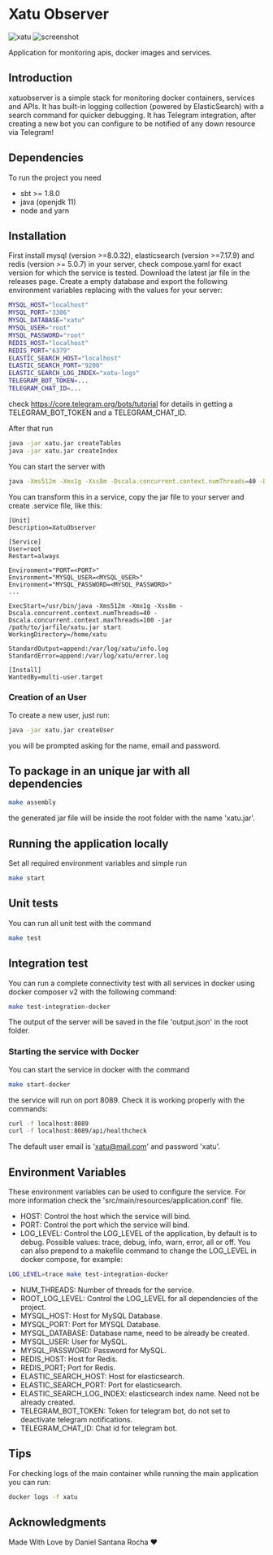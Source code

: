 # Xatu Observer

![xatu](assets/xatu.jpg?raw=true)
![screenshot](assets/screenshot.png?raw=true)

Application for monitoring apis, docker images and services. 
## Introduction

xatuobserver is a simple stack for monitoring docker containers, services and APIs.
It has built-in logging collection (powered by ElasticSearch) with a search command for quicker debugging.
It has Telegram integration, after creating a new bot you can configure to be notified of any down resource via Telegram!

## Dependencies

To run the project you need 
- sbt >= 1.8.0
- java (openjdk 11)
- node and yarn

## Installation

First install mysql (version >=8.0.32), elasticsearch (version >=7.17.9) and redis (version >= 5.0.7) in your server, check compose.yaml for exact version for which the service is tested. Download the latest jar file in the releases page. Create a empty database and export the following environment variables replacing with the values for your server: 

```bash
MYSQL_HOST="localhost"
MYSQL_PORT="3306"
MYSQL_DATABASE="xatu"
MYSQL_USER="root"
MYSQL_PASSWORD="root"
REDIS_HOST="localhost"
REDIS_PORT="6379"
ELASTIC_SEARCH_HOST="localhost"
ELASTIC_SEARCH_PORT="9200"
ELASTIC_SEARCH_LOG_INDEX="xatu-logs"
TELEGRAM_BOT_TOKEN=...
TELEGRAM_CHAT_ID=...
```

check https://core.telegram.org/bots/tutorial for details in getting a TELEGRAM_BOT_TOKEN and a TELEGRAM_CHAT_ID. 

After  that run 
```bash
java -jar xatu.jar createTables
java -jar xatu.jar createIndex
```

You can start the server with

```bash
java -Xms512m -Xmx1g -Xss8m -Dscala.concurrent.context.numThreads=40 -Dscala.concurrent.context.maxThreads=200 -jar xatu.jar start
```

You can transform this in a service, copy the jar file to your server and create .service file, like this:

```
[Unit]
Description=XatuObserver

[Service]
User=root
Restart=always

Environment="PORT=<PORT>"
Environment="MYSQL_USER=<MYSQL_USER>"
Environment="MYSQL_PASSWORD=<MYSQL_PASSWORD>"
...

ExecStart=/usr/bin/java -Xms512m -Xmx1g -Xss8m -Dscala.concurrent.context.numThreads=40 -Dscala.concurrent.context.maxThreads=100 -jar /path/to/jarfile/xatu.jar start
WorkingDirectory=/home/xatu

StandardOutput=append:/var/log/xatu/info.log
StandardError=append:/var/log/xatu/error.log

[Install]
WantedBy=multi-user.target
```

### Creation of an User

To create a new user, just run:
```bash
java -jar xatu.jar createUser
```

you will be prompted asking for the name, email and password.

## To package in an unique jar with all dependencies
```bash
make assembly
```

the generated jar file will be inside the root folder with the name 'xatu.jar'.

## Running the application locally

Set all required environment variables and simple run
```bash
make start
```

## Unit tests

You can run all unit test with the command
```bash
make test
```

## Integration test

You can run a complete connectivity test with all services in docker using docker composer v2 with the following command:

```bash
make test-integration-docker
```

The output of the server will be saved in the file 'output.json' in the root folder.

### Starting the service with Docker

You can start the service in docker with the command
```bash
make start-docker
```

the service will run on port 8089. Check it is working properly with the commands:
```bash
curl -f localhost:8089
curl -f localhost:8089/api/healthcheck
```

The default user email is 'xatu@mail.com' and password 'xatu'.

## Environment Variables

These environment variables can be used to configure the service. For more information check the 'src/main/resources/application.conf' file.

- HOST: Control the host which the service will bind.
- PORT: Control the port which the service will bind.
- LOG_LEVEL: Control the LOG_LEVEL of the application, by default is to debug. Possible values: trace, debug, info, warn, error, all or off. You can also prepend to a makefile command to change the LOG_LEVEL in docker compose, for example:
```bash
LOG_LEVEL=trace make test-integration-docker 
```
- NUM_THREADS: Number of threads for the service.
- ROOT_LOG_LEVEL: Control the LOG_LEVEL for all dependencies of the project.
- MYSQL_HOST: Host for MySQL Database.
- MYSQL_PORT: Port for MYSQL Database.
- MYSQL_DATABASE: Database name, need to be already be created.
- MYSQL_USER: User for MySQL.
- MYSQL_PASSWORD: Password for MySQL.
- REDIS_HOST: Host for Redis. 
- REDIS_PORT; Port for Redis.
- ELASTIC_SEARCH_HOST: Host for elasticsearch.
- ELASTIC_SEARCH_PORT: Port for elasticsearch.
- ELASTIC_SEARCH_LOG_INDEX: elasticsearch index name. Need not be already created.
- TELEGRAM_BOT_TOKEN: Token for telegram bot, do not set to deactivate telegram notifications.
- TELEGRAM_CHAT_ID: Chat id for telegram bot.

## Tips

For checking logs of the main container while running the main application you can run:
```bash
docker logs -f xatu
```

## Acknowledgments

Made With Love  by Daniel Santana Rocha ❤
